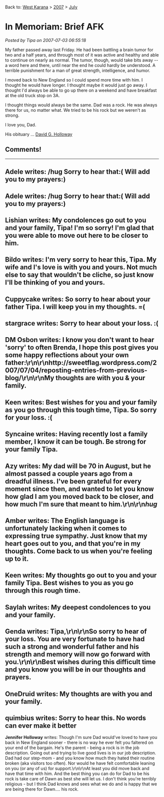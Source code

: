 Back to: [West Karana](/posts/westkarana.md) > [2007](/posts/2007/westkarana.md) > [July](./westkarana.md)
# In Memoriam: Brief AFK

*Posted by Tipa on 2007-07-03 06:55:18*

My father passed away last Friday. He had been battling a brain tumor for two and a half years, and through most of it was active and healthy and able to continue on nearly as normal. The tumor, though, would take bits away -- a word here and there, until near the end he could hardly be understood. A terrible punishment for a man of great strength, intelligence, and humor.

I moved back to New England so I could spend more time with him. I thought he would have longer. I thought maybe it would just go away. I thought I'd always be able to go up there on a weekend and have breakfast at the old truck stop on 3A.

I thought things would always be the same. Dad was a rock. He was always there for us, no matter what. We tried to be his rock but we weren't as strong.

I love you, Dad.

His obituary ... [David G. Holloway](http://www.concordmonitor.com/apps/pbcs.dll/article?AID=/20070701/REPOSITORY/707010386/1006/COMMUNITY02)
## Comments!
---
**Adele** writes: /hug Sorry to hear that:( Will add you to my prayers:)
---
**Adele** writes: /hug Sorry to hear that:( Will add you to my prayers:)
---
**Lishian** writes: My condolences go out to you and your family, Tipa! I'm so sorry! I'm glad that you were able to move out here to be closer to him.
---
**Bildo** writes: I'm very sorry to hear this, Tipa.  My wife and I's love is with you and yours.  Not much else to say that wouldn't be cliche, so just know I'll be thinking of you and yours.
---
**Cuppycake** writes: So sorry to hear about your father Tipa.  I will keep you in my thoughts.   =(
---
**stargrace** writes: Sorry to hear about your loss. :(
---
**DM Osbon** writes: I know you don't want to hear 'sorry' to often Brenda, I hope this post gives you some happy reflections about your own father:\r\n\r\nhttp://sweetflag.wordpress.com/2007/07/04/reposting-entries-from-previous-blog/\r\n\r\nMy thoughts are with you &amp; your family.
---
**Keen** writes: Best wishes for you and your family as you go through this tough time, Tipa.  So sorry for your loss. :(
---
**Syncaine** writes: Having recently lost a family member, I know it can be tough. Be strong for your family Tipa.
---
**Azy** writes: My dad will be 70 in August, but he almost passed a couple years ago from a dreadful illness.  I've been grateful for every moment since then, and wanted to let you know how glad I am you moved back to be closer, and how much I'm sure that meant to him.\r\n\r\n*hug*
---
**Amber** writes: The English language is unfortunately lacking when it comes to expressing true sympathy.  Just know that my heart goes out to you, and that you're in my thoughts.  Come back to us when you're feeling up to it.
---
**Keen** writes: My thoughts go out to you and your family Tipa.  Best wishes to you as you go through this rough time.
---
**Saylah** writes: My deepest condolences to you and your family.
---
**Genda** writes: Tipa,\r\n\r\nSo sorry to hear of your loss.  You are very fortunate to have had such a strong and wonderful father and his strength and memory will now go forward with you.\r\n\r\nBest wishes during this difficult time and you know you will be in our thoughts and prayers.
---
**OneDruid** writes: My thoughts are with you and your family.
---
**quimbius** writes: Sorry to hear this. No words can ever make it better
---
**Jennifer Holloway** writes: Though I'm sure Dad would've loved to have you back in New England sooner - there is no way he ever felt you faltered on your end of the bargain.  He's the parent - being a rock is in the job description.  Going out and trying to live good lives is in our job description.  Dad had our step-mom - and you know how much they hated their routine broken (aka visitors too often).  Nor would he have felt comfortable leaning on you (or any of us) for support.\r\n\r\nAt least you did move back and have that time with him.  And the best thing you can do for Dad to be his rock is take care of Dawn as best she will let us.  I don't think you're terribly religious - but I think Dad knows and sees what we do and is happy that we are being there for Dawn.... his rock.
